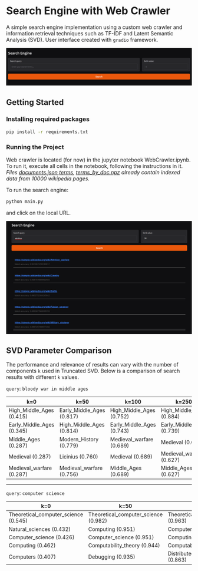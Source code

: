 # Search Engine with Web Crawler

A simple search engine implementation using a custom web crawler and information retrieval techniques such as TF-IDF and Latent Semantic Analysis (SVD).
User interface created with ```gradio``` framework.

![UI](img/search_engine_default.png)

## Getting Started

### Installing required packages

```bash
pip install -r requirements.txt
````

### Running the Project

Web crawler is located (for now) in the jupyter notebook WebCrawler.ipynb. To run it, execute all cells in the notebook, following the instructions in it.  
_Files [documents.json](documents.json),[terms](terms.json), [terms_by_doc.npz](terms_by_doc.npz) already contain indexed data from 10000 wikipedia pages._

To run the search engine:

```bash
python main.py
```
and click on the local URL.

![example](img/search_engine_example.png)

## SVD Parameter Comparison

The performance and relevance of results can vary with the number of components `k` used in Truncated SVD. Below is a comparison of search results with different `k` values.

```query```: `bloody war in middle ages`

| k=0                       | k=50                      | k=100                     | k=250                     |
|---------------------------|---------------------------|---------------------------|---------------------------|
| High_Middle_Ages (0.415)  | Early_Middle_Ages (0.817) | High_Middle_Ages (0.752)  | High_Middle_Ages (0.884)  |
| Early_Middle_Ages (0.345) | High_Middle_Ages (0.814)  | Early_Middle_Ages (0.743) | Early_Middle_Ages (0.739) |
| Middle_Ages (0.287)       | Modern_History (0.779)    | Medieval_warfare (0.689)  | Medieval (0.627)          |
| Medieval (0.287)          | Licinius (0.760)          | Medieval (0.689)          | Medieval_warfare (0.627)  |
| Medieval_warfare (0.287)  | Medieval_warfare (0.756)  | Middle_Ages (0.689)       | Middle_Ages (0.627)       |

---
```query```: `computer science`

| k=0                                  | k=50                                 | k=100                                | k=250                                |
|--------------------------------------|--------------------------------------|--------------------------------------|--------------------------------------|
| Theoretical_computer_science (0.545) | Theoretical_computer_science (0.982) | Theoretical_computer_science (0.963) | Theoretical_computer_science (0.933) |
| Natural_sciences (0.432)             | Computing (0.951)                    | Computer_science (0.918)             | Computing (0.829)                    |
| Computer_science (0.426)             | Computer_science (0.951)             | Computing (0.918)                    | Computer_science (0.829)             |
| Computing (0.462)                    | Computability_theory (0.944)         | Computability_theory (0.880)         | Computation (0.737)                  |
| Computers (0.407)                    | Debugging (0.935)                    | Distributed_computing (0.863)        | Computer_vision (0.719)              |


